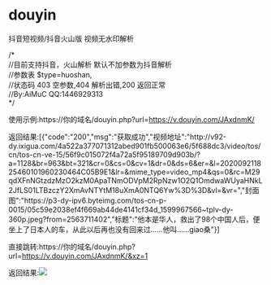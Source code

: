 # douyin
抖音短视频/抖音火山版 视频无水印解析<br>

/*<br>
//目前支持抖音，火山解析 默认不加参数为抖音解析<br>
//参数表 $type=huoshan,<br>
//状态码 403 空参数,404 解析出错,200 返回正常<br>
//By:AiMuC QQ:1446929313<br>
*/<br>

使用示例:https://你的域名/douyin.php?url=https://v.douyin.com/JAxdnmK/<br>

返回结果:[{"code":"200","msg":"获取成功","视频地址":"http:\/\/v92-dy.ixigua.com\/4a522a377071312abed901fb500063e6\/5f688dc3\/video\/tos\/cn\/tos-cn-ve-15\/56f9c015072f4a72a5f95189709d903b\/?a=1128&br=963&bt=321&cr=0&cs=0&cv=1&dr=0&ds=6&er=&l=202009211825460101960230464C05B9E1&lr=&mime_type=video_mp4&qs=0&rc=M29qdXFnNGtzdzMzO2kzM0ApaTNmODVpM2RpNzw1O2Q1OmdwaWUyaHNkL2JfLS01LTBzczY2XmAvNTYtM18uXmA0NTQ6Yw%3D%3D&vl=&vr=","封面图":"https:\/\/p3-dy-ipv6.byteimg.com\/tos-cn-p-0015\/05c59e2038ef4f669ab44de4141cf34d_1599967566~tplv-dy-360p.jpeg?from=2563711402","标题":"他本是华人，救出了98个中国人后，便坐上了日本人的车，从此以后再也没有回来过……他叫……giao桑"}]<br>


直接跳转:https://你的域名/douyin.php?url=https://v.douyin.com/JAxdnmK/&xz=1<br>

返回结果:<img src="https://i.loli.net/2020/09/21/G1xPDeK3Bwoi2ku.png"><br>
